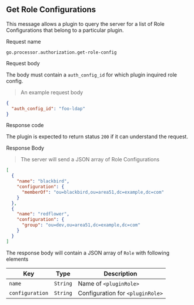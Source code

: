 ## Get Role Configurations

This message allows a plugin to query the server for a list of Role Configurations that belong to a particular plugin.

<p class='request-name-heading'>Request name</p>

`go.processor.authorization.get-role-config`

<p class='request-body-heading'>Request body</p>

The body must contain a `auth_config_id` for which plugin inquired role config.

> An example request body

```json
{
  "auth_config_id": "foo-ldap"
}
```

<p class='response-code-heading'>Response code</p>

The plugin is expected to return status `200` if it can understand the request.

<p class='response-body-heading'>Response Body</p>

> The server will send a JSON array of Role Configurations

```json
[
  {
    "name": "blackbird",
    "configuration": {
      "memberOf": "ou=blackbird,ou=area51,dc=example,dc=com"
    }
  },
  {
    "name": "redflower",
    "configuration": {
      "group": "ou=dev,ou=area51,dc=example,dc=com"
    }
  }
]
```

The response body will contain a JSON array of `Role` with following elements

<p class='attributes-table-follows'></p>

| Key             | Type     | Description                      |
|-----------------|----------|----------------------------------|
| `name`          | `String` | Name of `<pluginRole>`           |
| `configuration` | `String` | Configuration for `<pluginRole>` |

